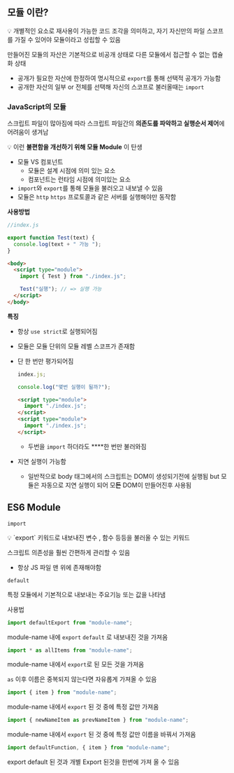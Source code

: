 ## 모듈 이란?

💡 개별적인 요소로 재사용이 가능한 코드 조각을 의미하고,
자기 자신만의 파일 스코프를 가질 수 있어야 모듈이라고 성립할 수 있음

만들어진 모듈의 자산은 기본적으로 비공개 상태로 다른 모듈에서 접근할 수 없는 캡슐화 상태

- 공개가 필요한 자산에 한정하여 명시적으로 `export`를 통해 선택적 공개가 가능함
- 공개한 자산의 일부 or 전체를 선택해 자신의 스코프로 불러올때는 `import`

### JavaScript의 모듈

스크립트 파일이 많아짐에 따라 스크립트 파일간의 **의존도를 파악하고 실행순서 제어**에 어려움이 생겨남

💡 이런 **불편함을 개선하기 위해 모듈 Module** 이 탄생

- 모듈 VS 컴포넌트
  - 모듈은 설계 시점에 의미 있는 요소
  - 컴포넌트는 런타임 시점에 의미있는 요소
- `import`와 `export`를 통해 모듈을 불러오고 내보낼 수 있음
- 모듈은 `http` `https` 프로토콜과 같은 서버를 실행해야만 동작함

**사용방법**

```jsx
//index.js

export function Test(text) {
  console.log(text + " 가능 ");
}
```

```html
<body>
  <script type="module">
    import { Test } from "./index.js";

    Test("실행"); // => 실행 가능
  </script>
</body>
```

**특징**

- 항상 `use strict`로 실행되어짐
- 모듈은 모듈 단위의 모듈 레벨 스코프가 존재함
- 단 한 번만 평가되어짐

  ```jsx
  index.js;

  console.log("몇번 실행이 될까?");
  ```

  ```html
  <script type="module">
    import "./index.js";
  </script>
  <script type="module">
    import "./index.js";
  </script>
  ```

  - 두번을 `import` 하더라도 \*\*\*\*한 번만 불러와짐

- 지연 실행이 가능함
  - 일반적으로 body 태그에서의 스크립트는 DOM이 생성되기전에 실행됨
    but 모듈은 자동으로 지연 실행이 되어 모**든** DOM이 만들어진후 사용됨

## ES6 Module

`import`

<aside>
💡 `export` 키워드로 내보내진 변수 , 함수 등등을 불러올 수 있는 키워드

</aside>

스크립트 의존성을 훨씬 간편하게 관리할 수 있음

- 항상 JS 파일 맨 위에 존재해야함

`default`

특정 모듈에서 기본적으로 내보내는 주요기능 또는 값을 나타냄

사용법

```jsx
import defaultExport from "module-name";
```

module-name 내에 `export` `default` 로 내보내진 것을 가져옴

```jsx
import * as allItems from "module-name";
```

module-name 내에서 `export`로 된 모든 것을 가져옴

`as` 이후 이름은 중복되지 않는다면 자유롭게 가져올 수 있음

```jsx
import { item } from "module-name";
```

module-name 내에서 `export` 된 것 중에 특정 값만 가져옴

```jsx
import { newNameItem as prevNameItem } from "module-name";
```

module-name 내에서 `export` 된 것 중에 특정 값만 이름을 바꿔서 가져옴

```jsx
import defaultFunction, { item } from "module-name";
```

export default 된 것과 개별 Export 된것을 한번에 가져 올 수 있음
